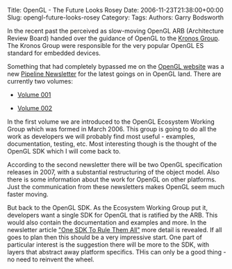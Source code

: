 Title: OpenGL - The Future Looks Rosey
Date: 2006-11-23T21:38:00+00:00
Slug: opengl-future-looks-rosey
Category: 
Tags: 
Authors: Garry Bodsworth

In the recent past the perceived as slow-moving OpenGL ARB (Architecture Review Board) handed over the guidance of OpenGL to the <a href="http://www.khronos.org/">Kronos Group</a>.  The Kronos Group were responsible for the very popular OpenGL ES standard for embedded devices.

Something that had completely bypassed me on the <a href="http://www.opengl.org/">OpenGL website</a> was a new <a href="http://www.opengl.org/pipeline/">Pipeline Newsletter</a> for the latest goings on in OpenGL land.  There are currently two volumes:<ul><li><a href="http://www.opengl.org/pipeline/vol001">Volume 001</a></li></ul><ul><li><a href="http://www.opengl.org/pipeline/vol002">Volume 002</a></li></ul>In the first volume we are introduced to the OpenGL Ecosystem Working Group which was formed in March 2006.  This group is going to do all the work as developers we will probably find most useful - examples, documentation, testing, etc.  Most interesting though is the thought of the OpenGL SDK which I will come back to.

According to the second newsletter there will be two OpenGL specification releases in 2007, with a substantial restructuring of the object model.  Also there is some information about the work for OpenGL on other platforms.  Just the communication from these newsletters makes OpenGL seem much faster moving.

But back to the OpenGL SDK.  As the Ecosystem Working Group put it, developers want a single SDK for OpenGL that is ratified by the ARB.  This would also contain the documentation and examples and more.  In the newsletter article <a href="http://www.opengl.org/pipeline/article/vol002_2/">"One SDK To Rule Them All"</a> more detail is revealed.  If all goes to plan then this should be a very impressive start.  One part of particular interest is the suggestion there will be more to the SDK, with layers that abstract away platform specifics.  THis can only be a good thing - no need to reinvent the wheel.
